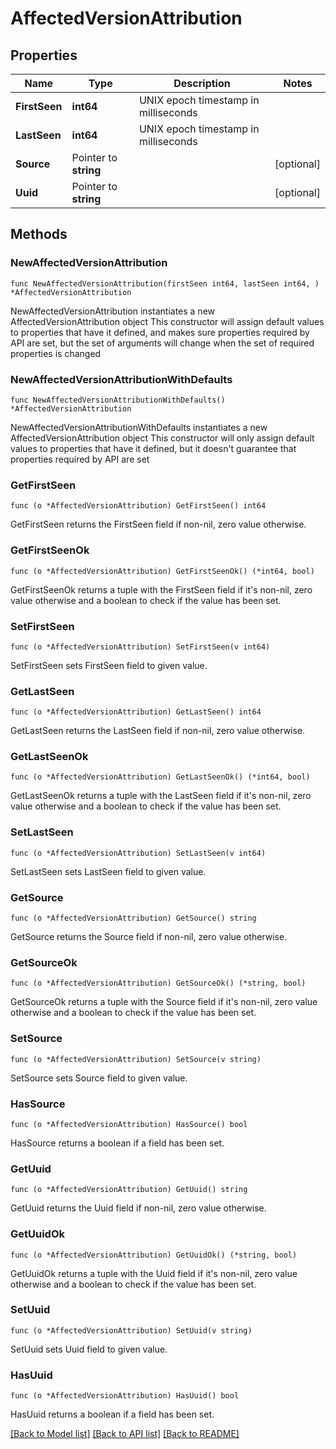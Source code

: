 # AffectedVersionAttribution

## Properties

Name | Type | Description | Notes
------------ | ------------- | ------------- | -------------
**FirstSeen** | **int64** | UNIX epoch timestamp in milliseconds | 
**LastSeen** | **int64** | UNIX epoch timestamp in milliseconds | 
**Source** | Pointer to **string** |  | [optional] 
**Uuid** | Pointer to **string** |  | [optional] 

## Methods

### NewAffectedVersionAttribution

`func NewAffectedVersionAttribution(firstSeen int64, lastSeen int64, ) *AffectedVersionAttribution`

NewAffectedVersionAttribution instantiates a new AffectedVersionAttribution object
This constructor will assign default values to properties that have it defined,
and makes sure properties required by API are set, but the set of arguments
will change when the set of required properties is changed

### NewAffectedVersionAttributionWithDefaults

`func NewAffectedVersionAttributionWithDefaults() *AffectedVersionAttribution`

NewAffectedVersionAttributionWithDefaults instantiates a new AffectedVersionAttribution object
This constructor will only assign default values to properties that have it defined,
but it doesn't guarantee that properties required by API are set

### GetFirstSeen

`func (o *AffectedVersionAttribution) GetFirstSeen() int64`

GetFirstSeen returns the FirstSeen field if non-nil, zero value otherwise.

### GetFirstSeenOk

`func (o *AffectedVersionAttribution) GetFirstSeenOk() (*int64, bool)`

GetFirstSeenOk returns a tuple with the FirstSeen field if it's non-nil, zero value otherwise
and a boolean to check if the value has been set.

### SetFirstSeen

`func (o *AffectedVersionAttribution) SetFirstSeen(v int64)`

SetFirstSeen sets FirstSeen field to given value.


### GetLastSeen

`func (o *AffectedVersionAttribution) GetLastSeen() int64`

GetLastSeen returns the LastSeen field if non-nil, zero value otherwise.

### GetLastSeenOk

`func (o *AffectedVersionAttribution) GetLastSeenOk() (*int64, bool)`

GetLastSeenOk returns a tuple with the LastSeen field if it's non-nil, zero value otherwise
and a boolean to check if the value has been set.

### SetLastSeen

`func (o *AffectedVersionAttribution) SetLastSeen(v int64)`

SetLastSeen sets LastSeen field to given value.


### GetSource

`func (o *AffectedVersionAttribution) GetSource() string`

GetSource returns the Source field if non-nil, zero value otherwise.

### GetSourceOk

`func (o *AffectedVersionAttribution) GetSourceOk() (*string, bool)`

GetSourceOk returns a tuple with the Source field if it's non-nil, zero value otherwise
and a boolean to check if the value has been set.

### SetSource

`func (o *AffectedVersionAttribution) SetSource(v string)`

SetSource sets Source field to given value.

### HasSource

`func (o *AffectedVersionAttribution) HasSource() bool`

HasSource returns a boolean if a field has been set.

### GetUuid

`func (o *AffectedVersionAttribution) GetUuid() string`

GetUuid returns the Uuid field if non-nil, zero value otherwise.

### GetUuidOk

`func (o *AffectedVersionAttribution) GetUuidOk() (*string, bool)`

GetUuidOk returns a tuple with the Uuid field if it's non-nil, zero value otherwise
and a boolean to check if the value has been set.

### SetUuid

`func (o *AffectedVersionAttribution) SetUuid(v string)`

SetUuid sets Uuid field to given value.

### HasUuid

`func (o *AffectedVersionAttribution) HasUuid() bool`

HasUuid returns a boolean if a field has been set.


[[Back to Model list]](../README.md#documentation-for-models) [[Back to API list]](../README.md#documentation-for-api-endpoints) [[Back to README]](../README.md)


